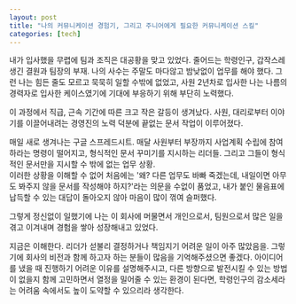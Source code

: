 ```yaml
---
layout: post
title: "나의 커뮤니케이션 경험기, 그리고 주니어에게 필요한 커뮤니케이션 스킬"
categories: [tech]
---
```


내가 입사했을 무렵에 팀과 조직은 대공황을 맞고 있었다.
줄어드는 학령인구, 갑작스레 생긴 결원과 팀장의 부재.
나의 사수는 주말도 마다않고 밤낮없이 업무를 해야 했다.
그런 나는 힘든 줄도 모르고 묵묵히 일할 수밖에 없었고, 사원 2년차로 입사한 나는 나름의 경력자로 입사한 케이스였기에 기대에 부응하기 위해 부단히 노력했다.

이 과정에서 직급, 근속 기간에 따른 크고 작은 갈등이 생겨났다.
사원, 대리로부터 이야기를 이끌어내려는 경영진의 노력 덕분에 끝없는 문서 작업이 이루어졌다.

매일 새로 생겨나는 구글 스프레드시트. 매달 사원부터 부장까지 사업계획 수립에 참여하라는 명령이 떨어지고, 형식적인 문서 꾸미기를 지시하는 리더들. 그리고 그들이 형식적인 문서만을 지시할 수 밖에 없는 업무 상황.   
이러한 상황을 이해할 수 없어 처음에는 '왜? 다른 업무도 바빠 죽겠는데, 내일이면 아무도 봐주지 않을 문서를 작성해야 하지?'라는 의문을 수없이 품었고, 내가 붙인 물음표에 납득할 수 있는 대답이 돌아오지 않아 마음이 많이 꺾여 슬퍼했다.

그렇게 정신없이 일했기에 나는 이 회사에 머물면서 개인으로서, 팀원으로서 많은 일을 겪고 이겨내며 경험을 쌓아 성장해내고 있었다.

지금은 이해한다. 리더가 섣불리 결정하거나 책임지기 어려운 일이 아주 많았음을.
그렇기에 회사의 비전과 함께 하고자 하는 분들이 많음을 기억해주셨으면 좋겠다.
아이디어를 냈을 때 진행하기 어려운 이유를 설명해주시고, 다른 방향으로 발전시킬 수 있는 방법이 없을지 함께 고민하면서 열정을 밀어줄 수 있는 환경이 된다면, 학령인구의 감소세라는 어려움 속에서도 높이 도약할 수 있으리라 생각한다.

